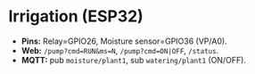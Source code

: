 # Irrigation (ESP32)
- **Pins:** Relay=GPIO26, Moisture sensor=GPIO36 (VP/A0).
- **Web:** `/pump?cmd=RUN&ms=N`, `/pump?cmd=ON|OFF`, `/status`.
- **MQTT:** pub `moisture/plant1`, sub `watering/plant1` (ON/OFF).
